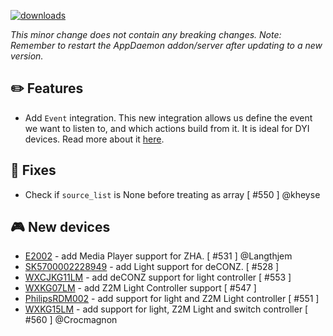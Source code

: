 [![downloads](https://img.shields.io/github/downloads/xaviml/controllerx/VERSION_TAG/total?style=for-the-badge)](http://github.com/xaviml/controllerx/releases/VERSION_TAG)

<!--:warning: This major/minor change contains a breaking change.-->

_This minor change does not contain any breaking changes._
_Note: Remember to restart the AppDaemon addon/server after updating to a new version._

## :pencil2: Features

- Add `Event` integration. This new integration allows us define the event we want to listen to, and which actions build from it. It is ideal for DYI devices. Read more about it [here](https://BASE_URL/controllerx/advanced/event-integration).

## :hammer: Fixes

- Check if `source_list` is None before treating as array [ #550 ] @kheyse

<!--
## :clock2: Performance
-->

<!--
## :scroll: Docs
-->

<!--
## :wrench: Refactor
-->

## :video_game: New devices

- [E2002](https://BASE_URL/controllerx/controllers/E2002) - add Media Player support for ZHA. [ #531 ] @Langthjem
- [SK5700002228949](https://BASE_URL/controllerx/controllers/SK5700002228949) - add Light support for deCONZ. [ #528 ]
- [WXCJKG11LM](https://BASE_URL/controllerx/controllers/WXCJKG11LM) - add deCONZ support for light controller [ #553 ]
- [WXKG07LM](https://BASE_URL/controllerx/controllers/WXKG07LM) - add Z2M Light Controller support [ #547 ]
- [PhilipsRDM002](https://BASE_URL/controllerx/controllers/PhilipsRDM002) - add support for light and Z2M Light controller [ #551 ]
- [WXKG15LM](https://BASE_URL/controllerx/controllers/WXKG15LM) - add support for light, Z2M Light and switch controller [ #560 ] @Crocmagnon
